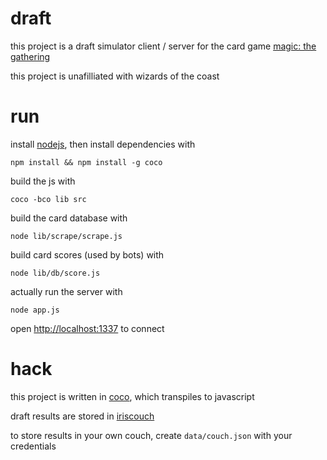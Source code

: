 # draft

this project is a draft simulator client / server for the card game
[magic: the gathering](http://en.wikipedia.org/wiki/Magic:_The_Gathering)

this project is unafilliated with wizards of the coast

# run

install [nodejs](http://nodejs.org), then install dependencies with

    npm install && npm install -g coco

build the js with

    coco -bco lib src

build the card database with

    node lib/scrape/scrape.js

build card scores (used by bots) with

    node lib/db/score.js

actually run the server with

    node app.js

open <http://localhost:1337> to connect

# hack

this project is written in [coco](https://github.com/satyr/coco), which
transpiles to javascript

draft results are stored in
[iriscouch](https://aeosynth.iriscouch.com:6984/_utils/)

to store results in your own couch, create `data/couch.json` with your
credentials

